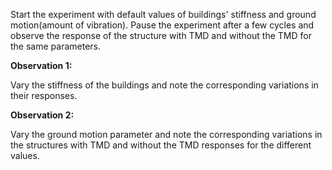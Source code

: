 Start the experiment with default values of buildings' stiffness and ground motion(amount of vibration). Pause the experiment after a few cycles and 
observe the response of the structure with TMD and without the TMD for the same parameters.

**Observation 1:**

Vary the stiffness of the buildings and note the corresponding variations in their responses.

**Observation 2:**

Vary the ground motion parameter and note the corresponding variations in the structures with TMD and without the TMD responses for the different values.